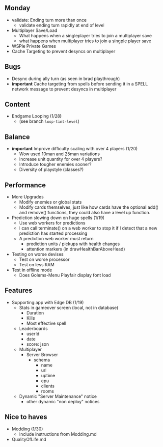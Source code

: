 ## Monday
- validate: Ending turn more than once
    - validate ending turn rapidly at end of level
- Multiplayer Save/Load
    - What happens when a singleplayer tries to join a multiplayer save
    - what happens when multiplayer tries to join a singple player save
- WSPie Private Games
- Cache Targeting to prevent desyncs on multiplayer

## Bugs 
- Desync during ally turn (as seen in brad playthrough)
- **important** Cache targeting from spells before sending it in a SPELL network message to prevent desyncs in multiplayer
## Content
- Endgame Looping (1/28)
    - (see branch `loop-tint-level`)

## Balance
- **important** Improve difficulty scaling with over 4 players (1/20)
    - Wow used 10man and 25man variations
    - Increase unit quantity for over 4 players?
    - Introduce tougher enemies sooner?
    - Diversity of playstyle (classes?)

## Performance
- More Upgrades
    - Modify enemies or global stats
    - Modify cards themselves, just like how cards have the optional add() and remove() functions, they could also have a level up function.
- Prediction slowing down on huge spells (1/19)
    - Use web workers for predictions
    - I can call terminate() on a web worker to stop it if I detect that a new prediction has started processing
    - A prediction web worker must return
        - prediction units / pickups with health changes
        - attention markers (in drawHealthBarAboveHead)
- Testing on worse devises
    - Test on worse processor
    - Test on less RAM
- Test in offline mode
    - Does Golems-Menu Playfair display font load

## Features
- Supporting app with Edge DB (1/19)
    - Stats in gameover screen (local, not in database)
        - Duration
        - Kills
        - Most effective spell
    - Leaderboards
        - userId
        - date
        - score: json
    - Multiplayer
        - Server Browser
            - schema
                - name
                - url
                - uptime
                - cpu
                - clients
                - rooms
    - Dynamic "Server Maintenance" notice
        - other dynamic "non deploy" notices


## Nice to haves
- Modding (1/30)
    - Include instructions from Modding.md
- QualityOfLife.md